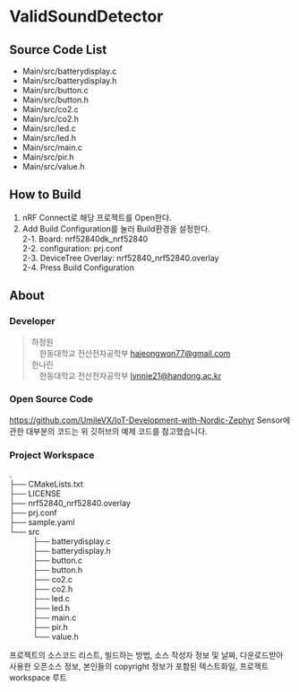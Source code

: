 # ValidSoundDetector

## Source Code List
- Main/src/batterydisplay.c
- Main/src/batterydisplay.h
- Main/src/button.c
- Main/src/button.h
- Main/src/co2.c
- Main/src/co2.h
- Main/src/led.c
- Main/src/led.h
- Main/src/main.c
- Main/src/pir.h
- Main/src/value.h

## How to Build
1. nRF Connect로 해당 프로젝트를 Open한다.
2. Add Build Configuration를 눌러 Build환경을 설정한다.   
2-1. Board: nrf52840dk_nrf52840   
2-2. configuration: prj.conf   
2-3. DeviceTree Overlay: nrf52840_nrf52840.overlay   
2-4. Press Build Configuration   

## About
### Developer
>하정원   
>&emsp;한동대학교 전산전자공학부 hajeongwon77@gmail.com   
>한나린   
>&emsp;한동대학교 전산전자공학부 lynnie21@handong.ac.kr   
### Open Source Code
https://github.com/UmileVX/IoT-Development-with-Nordic-Zephyr
Sensor에 관한 대부분의 코드는 위 깃허브의 예제 코드를 참고했습니다.
### Project Workspace
.   
├── CMakeLists.txt   
├── LICENSE   
├── nrf52840_nrf52840.overlay   
├── prj.conf   
├── sample.yaml   
└── src   
&emsp;&emsp;&emsp;├── batterydisplay.c   
&emsp;&emsp;&emsp;├── batterydisplay.h   
&emsp;&emsp;&emsp;├── button.c   
&emsp;&emsp;&emsp;├── button.h   
&emsp;&emsp;&emsp;├── co2.c   
&emsp;&emsp;&emsp;├── co2.h   
&emsp;&emsp;&emsp;├── led.c   
&emsp;&emsp;&emsp;├── led.h   
&emsp;&emsp;&emsp;├── main.c   
&emsp;&emsp;&emsp;├── pir.h   
&emsp;&emsp;&emsp;└── value.h   

프로젝트의 소스코드 리스트, 빌드하는 방법, 소스 작성자 정보 및 날짜, 다운로드받아 사용한 오픈소스 정보, 본인들의 copyright 정보가 포함된 텍스트화일, 프로젝트 workspace 루트